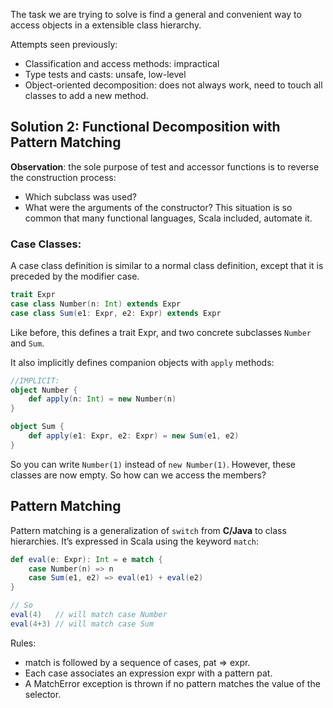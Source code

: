 The task we are trying to solve is find a general and convenient way to access objects in a extensible class hierarchy.

Attempts seen previously:
* Classification and access methods: impractical
* Type tests and casts: unsafe, low-level
* Object-oriented decomposition: does not always work, need to touch all classes to add a new method.

## Solution 2: Functional Decomposition with Pattern Matching

**Observation**: the sole purpose of test and accessor functions is to reverse the construction process:
* Which subclass was used?
* What were the arguments of the constructor?
This situation is so common that many functional languages, Scala included, automate it.

### Case Classes:
A case class definition is similar to a normal class definition, except that it is preceded by the modifier case. 
```scala
trait Expr
case class Number(n: Int) extends Expr
case class Sum(e1: Expr, e2: Expr) extends Expr
```
Like before, this defines a trait Expr, and two concrete subclasses `Number` and `Sum`.

It also implicitly defines companion objects with `apply` methods: 
```scala
//IMPLICIT:
object Number {
    def apply(n: Int) = new Number(n)
}

object Sum {
    def apply(e1: Expr, e2: Expr) = new Sum(e1, e2)
}
```
So you can write `Number(1)` instead of `new Number(1)`.
However, these classes are now empty. So how can we access the members?

## Pattern Matching

Pattern matching is a generalization of `switch` from **C/Java** to class hierarchies.
It’s expressed in Scala using the keyword `match`:

```scala
def eval(e: Expr): Int = e match {
    case Number(n) => n
    case Sum(e1, e2) => eval(e1) + eval(e2)
}

// So 
eval(4)   // will match case Number
eval(4+3) // will match case Sum
```

Rules:
* match is followed by a sequence of cases, pat => expr.
* Each case associates an expression expr with a pattern pat.
* A MatchError exception is thrown if no pattern matches the value of the selector.


